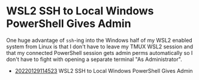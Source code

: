 # WSL2 SSH to Local Windows PowerShell Gives Admin

One huge advantage of `ssh`-ing into the Windows half of my WSL2 enabled
system from Linux is that I don't have to leave my TMUX WSL2 session and
that my connected PowerShell session gets admin perms automatically so I
don't have to fight with opening a separate terminal "As Administrator".

* [20220129114523](/20220129114523/) WSL2 SSH to Local Windows PowerShell Gives Admin
